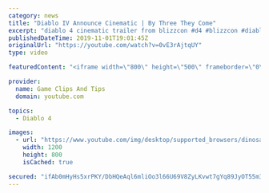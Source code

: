 ```yaml
---
category: news
title: "Diablo IV Announce Cinematic | By Three They Come"
excerpt: "diablo 4 cinematic trailer from blizzcon #d4 #blizzcon #diablo."
publishedDateTime: 2019-11-01T19:01:45Z
originalUrl: "https://youtube.com/watch?v=0vE3rAjtqUY"
type: video

featuredContent: "<iframe width=\"800\" height=\"500\" frameborder=\"0\" src=\"https://www.youtube.com/embed/0vE3rAjtqUY\" allow=\"accelerometer; autoplay; encrypted-media; gyroscope; picture-in-picture\" allowfullscreen></iframe>"

provider:
  name: Game Clips And Tips
  domain: youtube.com

topics:
  - Diablo 4

images:
  - url: "https://www.youtube.com/img/desktop/supported_browsers/dinosaur.png"
    width: 1200
    height: 800
    isCached: true

secured: "ifAb0mHyHs5xrPKY/DbHQeAql6mliOo3l66U69V8ZyLKvwt7gYq89JyOT55mIYAFghGk/3w+rTNKE6KQSny9c4mhVHZcaZmllkw3GZN1BHeyF082o5/aYhT7ZJ7dw6bJuSWTtAsw6nNXkLRyf0FJVFGErVyYfj+Elo8OHRw8YaUTqAkXe0uamSJeCcKPVaGzOfaSIUad3nxb7uQrvPeaUtWC3KPPmzmPlAiNR8ZJm/Yv0L+ZzBSWRhlYY3Q2z/AKV44nHlwr7ULgOIjEJwDw/T13IiI8rTcAASvgZ9J/qdw/YdSMKTyY4tX4P1tvaxQUa5J/tOjZKihA5suNZl7g2jVawAU3rjplWAsFJ4KyMjGBPcZl4Mt0ZHrwKbpA5NcZnvcAjF+tOoPTFv2HhGKOCA==;j7j28xI0IFC032O2CiEevA=="
---
```


